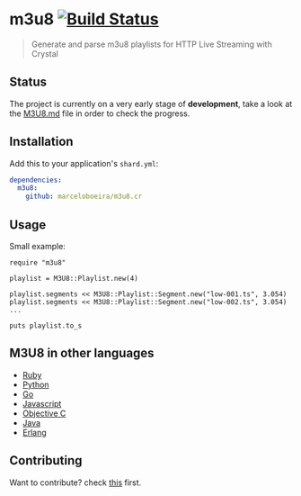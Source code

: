 # m3u8 [![Build Status](https://travis-ci.org/marceloboeira/m3u8.cr.svg?branch=master)](https://travis-ci.org/marceloboeira/m3u8.cr)
> Generate and parse m3u8 playlists for HTTP Live Streaming with Crystal

## Status

The project is currently on a very early stage of **development**, take a look at the [M3U8.md](M3U8.md) file in order to check the progress.

## Installation

Add this to your application's `shard.yml`:

```yaml
dependencies:
  m3u8:
    github: marceloboeira/m3u8.cr
```

## Usage

Small example:

```crystal
require "m3u8"

playlist = M3U8::Playlist.new(4)

playlist.segments << M3U8::Playlist::Segment.new("low-001.ts", 3.054)
playlist.segments << M3U8::Playlist::Segment.new("low-002.ts", 3.054)
...

puts playlist.to_s
```

## M3U8 in other languages

- [Ruby](https://github.com/zencoder/m3uzi)
- [Python](https://github.com/globocom/m3u8)
- [Go](https://github.com/grafov/m3u8)
- [Javascript](https://github.com/tedconf/node-m3u8)
- [Objective C](https://github.com/Jeanvf/M3U8Paser)
- [Java](http://sourceforge.net/projects/m3u8parser)
- [Erlang](https://github.com/karlll/erlm3u8)

## Contributing

Want to contribute? check [this](CONTRIBUTE.md) first.
